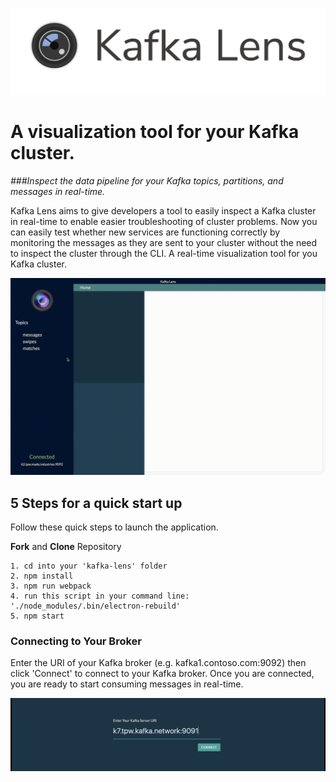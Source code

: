 ![alt-text](kl-f-logo.png)

# A visualization tool for your Kafka cluster. 

*###Inspect the data pipeline for your Kafka topics, partitions, and messages in real-time.*

Kafka Lens aims to give developers a tool to easily inspect a Kafka cluster in real-time to enable easier troubleshooting of cluster problems. Now you can easily test whether new services are functioning correctly by monitoring the messages as they are sent to your cluster without the need to inspect the cluster through the CLI.
A real-time visualization tool for you Kafka cluster.

![](kl-g.gif)

## 5 Steps for a quick start up

Follow these quick steps to launch the application.

**Fork** and **Clone** Repository
```
1. cd into your 'kafka-lens' folder
2. npm install
3. npm run webpack
4. run this script in your command line: './node_modules/.bin/electron-rebuild'
5. npm start
```

### Connecting to Your Broker

Enter the URI of your Kafka broker (e.g. kafka1.contoso.com:9092) then click 'Connect' to connect to your Kafka broker. Once you are connected, you are ready to start consuming messages in real-time. 

![](cp-rm.gif)


